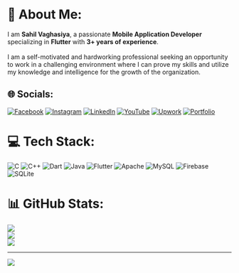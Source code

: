 # 💫 About Me:
I am <b>Sahil Vaghasiya</b>, a passionate <b>Mobile Application Developer</b> specializing in <b>Flutter</b> with <b>3+ years of experience</b>.<br><br>
I am a self-motivated and hardworking professional seeking an opportunity to work in a challenging environment where I can prove my skills and utilize my knowledge and intelligence for the growth of the organization.



## 🌐 Socials:
[![Facebook](https://img.shields.io/badge/Facebook-%231877F2.svg?logo=Facebook&logoColor=white)](https://facebook.com/https://www.facebook.com/share/19urGwgtF1/) [![Instagram](https://img.shields.io/badge/Instagram-%23E4405F.svg?logo=Instagram&logoColor=white)](https://instagram.com/mr_s.h._vaghasiya) [![LinkedIn](https://img.shields.io/badge/LinkedIn-%230077B5.svg?logo=linkedin&logoColor=white)](https://linkedin.com/in/vaghasiyasahil) [![YouTube](https://img.shields.io/badge/YouTube-%23FF0000.svg?logo=YouTube&logoColor=white)](https://youtube.com/@https://www.youtube.com/@mrshvaghasiya) [![Upwork](https://img.shields.io/badge/Upwork-%2300A86B.svg?logo=Upwork&logoColor=white)](https://www.upwork.com/freelancers/~01d7e0b5ba7c9bb732) [![Portfolio](https://img.shields.io/badge/Portfolio-%2300B4D8.svg?logo=github&logoColor=white)](https://vaghasiyasahil.netlify.app)



# 💻 Tech Stack:
![C](https://img.shields.io/badge/c-%2300599C.svg?style=for-the-badge&logo=c&logoColor=white) ![C++](https://img.shields.io/badge/c++-%2300599C.svg?style=for-the-badge&logo=c%2B%2B&logoColor=white) ![Dart](https://img.shields.io/badge/dart-%230175C2.svg?style=for-the-badge&logo=dart&logoColor=white) ![Java](https://img.shields.io/badge/java-%23ED8B00.svg?style=for-the-badge&logo=openjdk&logoColor=white) ![Flutter](https://img.shields.io/badge/Flutter-%2302569B.svg?style=for-the-badge&logo=Flutter&logoColor=white) ![Apache](https://img.shields.io/badge/apache-%23D42029.svg?style=for-the-badge&logo=apache&logoColor=white) ![MySQL](https://img.shields.io/badge/mysql-4479A1.svg?style=for-the-badge&logo=mysql&logoColor=white) ![Firebase](https://img.shields.io/badge/firebase-a08021?style=for-the-badge&logo=firebase&logoColor=ffcd34) ![SQLite](https://img.shields.io/badge/sqlite-%2307405e.svg?style=for-the-badge&logo=sqlite&logoColor=white)
# 📊 GitHub Stats:
![](https://github-readme-stats.vercel.app/api?username=vaghasiyasahil&theme=dark&hide_border=true&include_all_commits=false&count_private=false)<br/>
![](https://github-readme-streak-stats.herokuapp.com/?user=vaghasiyasahil&theme=dark&hide_border=true)<br/>
![](https://github-readme-stats.vercel.app/api/top-langs/?username=vaghasiyasahil&theme=dark&hide_border=true&include_all_commits=false&count_private=false&layout=compact)

---
[![](https://visitcount.itsvg.in/api?id=vaghasiyasahil&icon=0&color=0)](https://visitcount.itsvg.in)

<!-- Proudly created with GPRM ( https://gprm.itsvg.in ) -->
